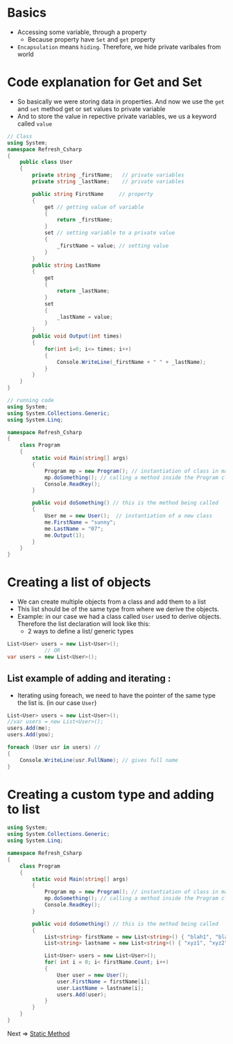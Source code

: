 # Basics
- Accessing some variable, through a property
  - Because property have `Set` and `get` property
- `Encapsulation` means `hiding`. Therefore, we hide private varibales from world 

# Code explanation for Get and Set
- So basically we were storing data in properties. And now we use the `get` and `set` method get or set values to private variable 
-  And to store the value in repective private variables, we us a keyword called `value`

```C#
// Class
using System;
namespace Refresh_Csharp
{
    public class User
    {
        private string _firstName;   // private variables
        private string _lastName;    // private variables

        public string FirstName     // property
        {
            get // getting value of variable
            {
                return _firstName;
            }
            set // setting variable to a private value
            {
                _firstName = value; // setting value   
            }
        }
        public string LastName
        {
            get
            {
                return _lastName;
            }
            set
            {
                _lastName = value;
            }
        }
        public void Output(int times)
        {
            for(int i=0; i<= times; i++)
            { 
                Console.WriteLine(_firstName + " " + _lastName);
            }
        }
    }
}
```

```C#
// running code
using System;
using System.Collections.Generic;
using System.Linq;

namespace Refresh_Csharp
{
    class Program
    {
        static void Main(string[] args)
        {
            Program mp = new Program(); // instantiation of class in main
            mp.doSomething(); // calling a method inside the Program class 
            Console.ReadKey();
        }

        public void doSomething() // this is the method being called
        {
            User me = new User();  // instantiation of a new class
            me.FirstName = "sunny";
            me.LastName = "07";
            me.Output(1);
        }
    }
}
```

# Creating a list of objects 
-  We can create multiple objects from a class and add them to a list
-  This list should be of the same type from where we derive the objects. 
-  Example: in our case we had a class called `User` used to derive objects. Therefore the list declaration will look like this:
   -   2 ways to define a list/ generic types
  
```C#
List<User> users = new List<User>(); 
            // OR
var users = new List<User>();
```

## List example of adding and iterating :
- Iterating using foreach, we need to have the pointer of the same type the list is. (in our case `User`)  
```C#
List<User> users = new List<User>(); 
//var users = new List<User>();
users.Add(me);
users.Add(you);

foreach (User usr in users) //
{
    Console.WriteLine(usr.FullName); // gives full name 
}
```

# Creating a custom type and adding to list
```C#
using System;
using System.Collections.Generic;
using System.Linq;

namespace Refresh_Csharp
{
    class Program
    {
        static void Main(string[] args)
        {
            Program mp = new Program(); // instantiation of class in main
            mp.doSomething(); // calling a method inside the Program class 
            Console.ReadKey();
        }

        public void doSomething() // this is the method being called
        {
            List<string> firstName = new List<string>() { "blah1", "blah2", "blah3" };
            List<string> lastname = new List<string>() { "xyz1", "xyz2", "xyz3" };

            List<User> users = new List<User>();
            for( int i = 0; i< firstName.Count; i++)
            {
                User user = new User();
                user.FirstName = firstName[i];
                user.LastName = lastname[i];
                users.Add(user);
            }
        }
    }
}
```

Next => [Static Method](15.%20Static.md)